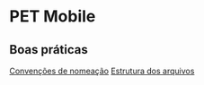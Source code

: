 # PET Mobile

## Boas práticas
[Convenções de nomeação](https://medium.com/nonstopio/flutter-best-practices-c3db1c3cd694)
[Estrutura dos arquivos](https://medium.com/flutter-community/flutter-scalable-folder-files-structure-8f860faafebd)